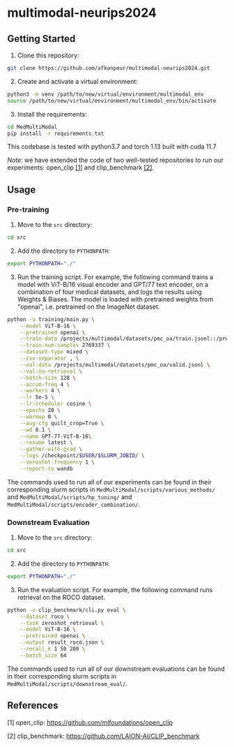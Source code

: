 # multimodal-neurips2024

## Getting Started
1. Clone this repository:
```bash
git clone https://github.com/afkanpour/multimodal-neurips2024.git
```

2. Create and activate a virtual environment:
```bash
python3 -m venv /path/to/new/virtual/environment/multimodal_env
source /path/to/new/virtual/environment/multimodal_env/bin/activate
```

3. Install the requirements:
```bash
cd MedMultiModal
pip install -r requirements.txt
```

This codebase is tested with python3.7 and torch 1.13 built with cuda 11.7

_Note:_ we have extended the code of two well-tested repositories to run our experiments: open_clip [[1]](#1) and clip_benchmark [[2]](#2).

<!-- ## Datasets
### Pre-training

### Evaluation -->

## Usage
### Pre-training
1. Move to the `src` directory:
```bash
cd src
```

2. Add the directory to `PYTHONPATH`:
```bash
export PYTHONPATH="./"
```

3. Run the training script. For example, the following command trains a model with ViT-B/16 visual encoder and GPT/77 text encoder, on a combination of four medical datasets, and logs the results using Weights & Biases.
The model is loaded with pretrained weights from "openai", i.e. pretrained on the ImageNet dataset.
```bash
python -u training/main.py \
    --model ViT-B-16 \
    --pretrained openai \
    --train-data /projects/multimodal/datasets/pmc_oa/train.jsonl::/projects/multimodal/datasets/Quilt_1M/quilt_1m_train.csv::/projects/multimodal/datasets/mimic_cxr/mimic_cxr_double_image_train.csv::/projects/aieng/multimodal/datasets/roco/cache/radiologytraindata.csv \
    --train-num-samples 2769337 \
    --dataset-type mixed \
    --csv-separator , \
    --val-data /projects/multimodal/datasets/pmc_oa/valid.jsonl \
    --val-no-retrieval \
    --batch-size 128 \
    --accum-freq 4 \
    --workers 4 \
    --lr 5e-5 \
    --lr-scheduler cosine \
    --epochs 20 \
    --warmup 0 \
    --aug-cfg quilt_crop=True \
    --wd 0.1 \
    --name GPT-77-ViT-B-16\
    --resume latest \
    --gather-with-grad \
    --logs /checkpoint/$USER/$SLURM_JOBID/ \
    --zeroshot-frequency 1 \
    --report-to wandb
```

The commands used to run all of our experiments can be found in their corresponding slurm scripts in `MedMultiModal/scripts/various_methods/` and `MedMultiModal/scripts/hp_tuning/` and `MedMultiModal/scripts/encoder_combination/`.

### Downstream Evaluation
1. Move to the `src` directory:
```bash
cd src
```

2. Add the directory to `PYTHONPATH`:
```bash
export PYTHONPATH="./"
```

3. Run the evaluation script. For example, the following command runs retrieval on the ROCO dataset.
```bash
python -u clip_benchmark/cli.py eval \
    --dataset roco \
    --task zeroshot_retrieval \
    --model ViT-B-16 \
    --pretrained openai \
    --output result_roco.json \
    --recall_k 1 50 200 \
    --batch_size 64
```

The commands used to run all of our downstream evaluations can be found in their corresponding slurm scripts in `MedMultiModal/scripts/downstream_eval/`.

## References
<a id="1">[1]</a> open_clip: https://github.com/mlfoundations/open_clip

<a id="2">[2]</a> clip_benchmark: https://github.com/LAION-AI/CLIP_benchmark